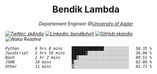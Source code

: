 <h1 align="center"> Bendik Lambda </h1>
<p align="center"><em>Departement Engineer @<a href="http://www.uia.no">University of Agder</a></p>



[![Twitter: sk4ndix](https://img.shields.io/twitter/follow/sk4ndix?style=social)](https://twitter.com/sk4ndix)
[![Linkedin: bendikdyrli](https://img.shields.io/badge/-bendikdyrli-blue?style=flat-square&logo=Linkedin&logoColor=white&link=https://www.linkedin.com/in/bendikdyrli/)](https://www.linkedin.com/in/bendikdyrli/)
[![GitHub skandix](https://img.shields.io/github/followers/skandix?label=follow&style=social)](https://github.com/skandix)
![Waka Readme](https://github.com/skandix/skandix/workflows/Waka%20Readme/badge.svg)


<!--START_SECTION:waka-->
```text
Python       6 hrs 8 mins    ██████████████░░░░░░░░░░░   56.35 % 
JavaScript   2 hrs 56 mins   ██████▓░░░░░░░░░░░░░░░░░░   26.96 % 
Bash         1 hr 2 mins     ██▒░░░░░░░░░░░░░░░░░░░░░░   09.51 % 
JSON         18 mins         ▓░░░░░░░░░░░░░░░░░░░░░░░░   02.86 % 
Other        11 mins         ▒░░░░░░░░░░░░░░░░░░░░░░░░   01.71 % 
```
<!--END_SECTION:waka-->

